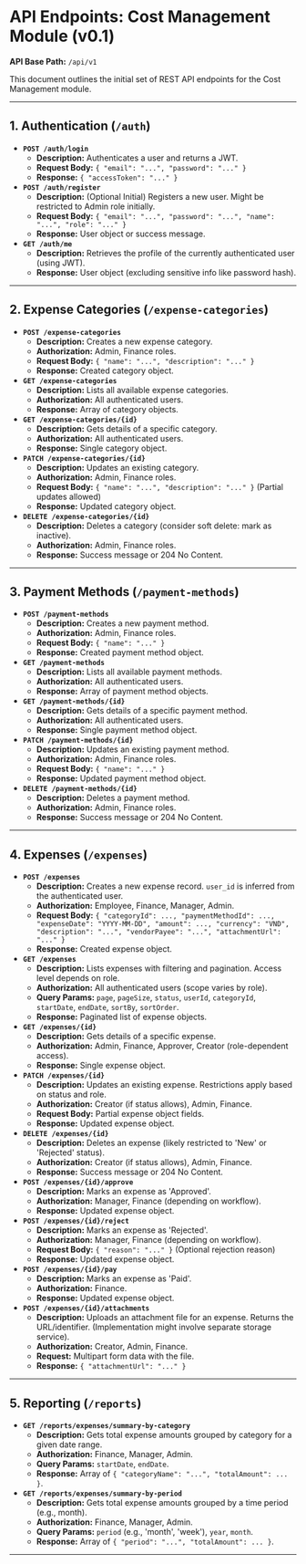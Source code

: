 # API Endpoints: Cost Management Module (v0.1)

**API Base Path:** `/api/v1`

This document outlines the initial set of REST API endpoints for the Cost Management module.

---

## 1. Authentication (`/auth`)

*   **`POST /auth/login`**
    *   **Description:** Authenticates a user and returns a JWT.
    *   **Request Body:** `{ "email": "...", "password": "..." }`
    *   **Response:** `{ "accessToken": "..." }`
*   **`POST /auth/register`**
    *   **Description:** (Optional Initial) Registers a new user. Might be restricted to Admin role initially.
    *   **Request Body:** `{ "email": "...", "password": "...", "name": "...", "role": "..." }`
    *   **Response:** User object or success message.
*   **`GET /auth/me`**
    *   **Description:** Retrieves the profile of the currently authenticated user (using JWT).
    *   **Response:** User object (excluding sensitive info like password hash).

---

## 2. Expense Categories (`/expense-categories`)

*   **`POST /expense-categories`**
    *   **Description:** Creates a new expense category.
    *   **Authorization:** Admin, Finance roles.
    *   **Request Body:** `{ "name": "...", "description": "..." }`
    *   **Response:** Created category object.
*   **`GET /expense-categories`**
    *   **Description:** Lists all available expense categories.
    *   **Authorization:** All authenticated users.
    *   **Response:** Array of category objects.
*   **`GET /expense-categories/{id}`**
    *   **Description:** Gets details of a specific category.
    *   **Authorization:** All authenticated users.
    *   **Response:** Single category object.
*   **`PATCH /expense-categories/{id}`**
    *   **Description:** Updates an existing category.
    *   **Authorization:** Admin, Finance roles.
    *   **Request Body:** `{ "name": "...", "description": "..." }` (Partial updates allowed)
    *   **Response:** Updated category object.
*   **`DELETE /expense-categories/{id}`**
    *   **Description:** Deletes a category (consider soft delete: mark as inactive).
    *   **Authorization:** Admin, Finance roles.
    *   **Response:** Success message or 204 No Content.

---

## 3. Payment Methods (`/payment-methods`)

*   **`POST /payment-methods`**
    *   **Description:** Creates a new payment method.
    *   **Authorization:** Admin, Finance roles.
    *   **Request Body:** `{ "name": "..." }`
    *   **Response:** Created payment method object.
*   **`GET /payment-methods`**
    *   **Description:** Lists all available payment methods.
    *   **Authorization:** All authenticated users.
    *   **Response:** Array of payment method objects.
*   **`GET /payment-methods/{id}`**
    *   **Description:** Gets details of a specific payment method.
    *   **Authorization:** All authenticated users.
    *   **Response:** Single payment method object.
*   **`PATCH /payment-methods/{id}`**
    *   **Description:** Updates an existing payment method.
    *   **Authorization:** Admin, Finance roles.
    *   **Request Body:** `{ "name": "..." }`
    *   **Response:** Updated payment method object.
*   **`DELETE /payment-methods/{id}`**
    *   **Description:** Deletes a payment method.
    *   **Authorization:** Admin, Finance roles.
    *   **Response:** Success message or 204 No Content.

---

## 4. Expenses (`/expenses`)

*   **`POST /expenses`**
    *   **Description:** Creates a new expense record. `user_id` is inferred from the authenticated user.
    *   **Authorization:** Employee, Finance, Manager, Admin.
    *   **Request Body:** `{ "categoryId": ..., "paymentMethodId": ..., "expenseDate": "YYYY-MM-DD", "amount": ..., "currency": "VND", "description": "...", "vendorPayee": "...", "attachmentUrl": "..." }`
    *   **Response:** Created expense object.
*   **`GET /expenses`**
    *   **Description:** Lists expenses with filtering and pagination. Access level depends on role.
    *   **Authorization:** All authenticated users (scope varies by role).
    *   **Query Params:** `page`, `pageSize`, `status`, `userId`, `categoryId`, `startDate`, `endDate`, `sortBy`, `sortOrder`.
    *   **Response:** Paginated list of expense objects.
*   **`GET /expenses/{id}`**
    *   **Description:** Gets details of a specific expense.
    *   **Authorization:** Admin, Finance, Approver, Creator (role-dependent access).
    *   **Response:** Single expense object.
*   **`PATCH /expenses/{id}`**
    *   **Description:** Updates an existing expense. Restrictions apply based on status and role.
    *   **Authorization:** Creator (if status allows), Admin, Finance.
    *   **Request Body:** Partial expense object fields.
    *   **Response:** Updated expense object.
*   **`DELETE /expenses/{id}`**
    *   **Description:** Deletes an expense (likely restricted to 'New' or 'Rejected' status).
    *   **Authorization:** Creator (if status allows), Admin, Finance.
    *   **Response:** Success message or 204 No Content.
*   **`POST /expenses/{id}/approve`**
    *   **Description:** Marks an expense as 'Approved'.
    *   **Authorization:** Manager, Finance (depending on workflow).
    *   **Response:** Updated expense object.
*   **`POST /expenses/{id}/reject`**
    *   **Description:** Marks an expense as 'Rejected'.
    *   **Authorization:** Manager, Finance (depending on workflow).
    *   **Request Body:** `{ "reason": "..." }` (Optional rejection reason)
    *   **Response:** Updated expense object.
*   **`POST /expenses/{id}/pay`**
    *   **Description:** Marks an expense as 'Paid'.
    *   **Authorization:** Finance.
    *   **Response:** Updated expense object.
*   **`POST /expenses/{id}/attachments`**
    *   **Description:** Uploads an attachment file for an expense. Returns the URL/identifier. (Implementation might involve separate storage service).
    *   **Authorization:** Creator, Admin, Finance.
    *   **Request:** Multipart form data with the file.
    *   **Response:** `{ "attachmentUrl": "..." }`

---

## 5. Reporting (`/reports`)

*   **`GET /reports/expenses/summary-by-category`**
    *   **Description:** Gets total expense amounts grouped by category for a given date range.
    *   **Authorization:** Finance, Manager, Admin.
    *   **Query Params:** `startDate`, `endDate`.
    *   **Response:** Array of `{ "categoryName": "...", "totalAmount": ... }`.
*   **`GET /reports/expenses/summary-by-period`**
    *   **Description:** Gets total expense amounts grouped by a time period (e.g., month).
    *   **Authorization:** Finance, Manager, Admin.
    *   **Query Params:** `period` (e.g., 'month', 'week'), `year`, `month`.
    *   **Response:** Array of `{ "period": "...", "totalAmount": ... }`.

---
